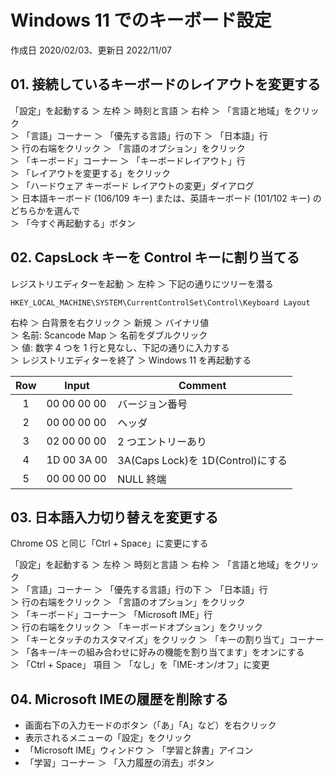 # Windows 11 でのキーボード設定

作成日 2020/02/03、更新日 2022/11/07

## 01. 接続しているキーボードのレイアウトを変更する

「設定」を起動する ＞ 左枠 ＞ 時刻と言語 ＞ 右枠 ＞ 「言語と地域」をクリック\
＞ 「言語」コーナー ＞ 「優先する言語」行の下 ＞ 「日本語」行\
＞ 行の右端をクリック ＞ 「言語のオプション」をクリック\
＞ 「キーボード」コーナー ＞ 「キーボードレイアウト」行\
＞ 「レイアウトを変更する」をクリック\
＞ 「ハードウェア キーボード レイアウトの変更」ダイアログ\
＞ 日本語キーボード (106/109 キー) または、英語キーボード (101/102 キー) のどちらかを選んで\
＞ 「今すぐ再起動する」ボタン

## 02. CapsLock キーを Control キーに割り当てる

レジストリエディターを起動 ＞ 左枠 ＞ 下記の通りにツリーを潜る

`HKEY_LOCAL_MACHINE\SYSTEM\CurrentControlSet\Control\Keyboard Layout`

右枠 ＞ 白背景を右クリック ＞ 新規 ＞ バイナリ値\
＞ 名前: Scancode Map ＞ 名前をダブルクリック\
＞ 値: 数字 4 つを 1 行と見なし、下記の通りに入力する\
＞ レジストリエディターを終了 ＞ Windows 11 を再起動する

| Row | Input       | Comment                           |
| :-: | ----------- | --------------------------------- |
|  1  | 00 00 00 00 | バージョン番号                    |
|  2  | 00 00 00 00 | ヘッダ                            |
|  3  | 02 00 00 00 | 2 つエントリーあり                |
|  4  | 1D 00 3A 00 | 3A(Caps Lock)を 1D(Control)にする |
|  5  | 00 00 00 00 | NULL 終端                         |

## 03. 日本語入力切り替えを変更する

Chrome OS と同じ「Ctrl + Space」に変更にする

「設定」を起動する ＞ 左枠 ＞ 時刻と言語 ＞ 右枠 ＞ 「言語と地域」をクリック\
＞ 「言語」コーナー ＞ 「優先する言語」行の下 ＞ 「日本語」行\
＞ 行の右端をクリック ＞ 「言語のオプション」をクリック\
＞ 「キーボード」コーナー＞ 「Microsoft IME」行\
＞ 行の右端をクリック ＞ 「キーボードオプション」をクリック\
＞ 「キーとタッチのカスタマイズ」をクリック ＞ 「キーの割り当て」コーナー\
＞ 「各キー/キーの組み合わせに好みの機能を割り当てます」をオンにする\
＞ 「Ctrl + Space」 項目 ＞ 「なし」を「IME-オン/オフ」に変更

## 04. Microsoft IMEの履歴を削除する

- 画面右下の入力モードのボタン（「あ」「A」など）を右クリック
- 表示されるメニューの「設定」をクリック
- 「Microsoft IME」ウィンドウ ＞ 「学習と辞書」アイコン
- 「学習」コーナー ＞ 「入力履歴の消去」ボタン
